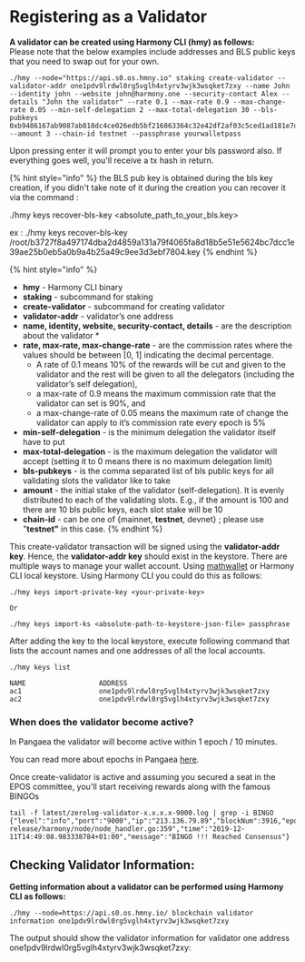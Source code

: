 # Registering as a Validator

**A validator can be created using Harmony CLI \(hmy\) as follows:**  
Please note that the below examples include addresses and BLS public keys that you need to swap out for your own.

```text
./hmy --node="https://api.s0.os.hmny.io" staking create-validator --validator-addr one1pdv9lrdwl0rg5vglh4xtyrv3wjk3wsqket7zxy --name John --identity john --website john@harmony.one --security-contact Alex --details "John the validator" --rate 0.1 --max-rate 0.9 --max-change-rate 0.05 --min-self-delegation 2 --max-total-delegation 30 --bls-pubkeys 0xb9486167ab9087ab818dc4ce026edb5bf216863364c32e42df2af03c5ced1ad181e7d12f0e6dd5307a73b62247608611 --amount 3 --chain-id testnet --passphrase yourwalletpass
```

Upon pressing enter it will prompt you to enter your bls password also. If everything goes well, you'll receive a tx hash in return.

{% hint style="info" %}
the BLS pub key is obtained during the bls key creation, if you didn't take note of it during the creation you can recover it via the command :

./hmy keys recover-bls-key &lt;absolute\_path\_to\_your\_bls.key&gt;

ex : ./hmy keys recover-bls-key /root/b3727f8a497174dba2d4859a131a79f4065fa8d18b5e51e5624bc7dcc1e39ae25b0eb5a0b9a4b25a49c9ee3d3ebf7804.key
{% endhint %}

{% hint style="info" %}


* **hmy** - Harmony CLI binary
* **staking** - subcommand for staking
* **create-validator** - subcommand for creating validator
* **validator-addr** - validator’s one address
* **name, identity, website, security-contact, details** - are the description about the validator
  * 
* **rate, max-rate, max-change-rate** - are the commission rates where the values should be between \[0, 1\] indicating the decimal percentage. 
  * A rate of 0.1 means 10% of the rewards will be cut and given to the validator and the rest will be given to all the delegators \(including the validator’s self delegation\), 
  * a max-rate of 0.9 means the maximum commission rate that the validator can set is 90%, and 
  * a max-change-rate of 0.05 means the maximum rate of change the validator can apply to it’s commission rate every epoch is 5%
* **min-self-delegation** - is the minimum delegation the validator itself have to put
* **max-total-delegation** - is the maximum delegation the validator will accept \(setting it to 0 means there is no maximum delegation limit\)
* **bls-pubkeys** - is the comma separated list of bls public keys for all validating slots the validator like to take
* **amount** - the initial stake of the validator \(self-delegation\). It is evenly distributed to each of the validating slots. E.g., if the amount is 100 and there are 10 bls public keys, each slot stake will be 10
* **chain-id** - can be one of {mainnet, **testnet**, devnet} ; please use "**testnet"** in this case.
{% endhint %}

This create-validator transaction will be signed using the **validator-addr key**. Hence, the **validator-addr key** should exist in the keystore. There are multiple ways to manage your wallet account. Using [mathwallet](https://docs.harmony.one/home/api/math-wallet/mathwallet) or Harmony CLI local keystore. Using Harmony CLI you could do this as follows:

```text
./hmy keys import-private-key <your-private-key>

Or

./hmy keys import-ks <absolute-path-to-keystore-json-file> passphrase
```

After adding the key to the local keystore, execute following command that lists the account names and one addresses of all the local accounts.

```text
./hmy keys list

NAME                  ADDRESS
ac1                   one1pdv9lrdwl0rg5vglh4xtyrv3wjk3wsqket7zxy
ac2                   one1pdv9lrdwl0rg5vglh4xtyrv3wjk3wsqket7zxy
```

### When does the validator become active?

In Pangaea the validator will become active within 1 epoch / 10 minutes.

You can read more about epochs in Pangaea [here](https://docs.harmony.one/pangaea/help-section/epochs).

Once create-validator is active and assuming you secured a seat in the EPOS committee, you'll start receiving rewards along with the famous BINGOs

```text
tail -f latest/zerolog-validator-x.x.x.x-9000.log | grep -i BINGO
{"level":"info","port":"9000","ip":"213.136.79.89","blockNum":3916,"epochNum":26,"ViewId":3916,"blockHash":"0xca71fc9aa92f694f664aa34d7e3e82cf9b678e3a062d3bbbabebfbc5f0598d84","numTxns":0,"numStakingTxns":0,"caller":"/mnt/jenkins/workspace/harmony-release/harmony/node/node_handler.go:359","time":"2019-12-11T14:49:08.983338784+01:00","message":"BINGO !!! Reached Consensus"}

```

## Checking Validator Information:

**Getting information about a validator can be performed using Harmony CLI as follows:**  


```text
./hmy --node=https://api.s0.os.hmny.io/ blockchain validator information one1pdv9lrdwl0rg5vglh4xtyrv3wjk3wsqket7zxy
```

The output should show the validator information for validator one address one1pdv9lrdwl0rg5vglh4xtyrv3wjk3wsqket7zxy:

